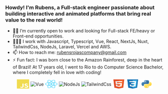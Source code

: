 ### Howdy! I'm Rubens, a Full-stack engineer passionate about building interactive and animated platforms that bring real value to the real world!

- 🧑‍💻 I’m currently open to work and looking for Full-stack FE/heavy or Front-end opportunities.
- 🧑🏻‍💻 I work with Javascript, Typescript, Vue, React, NextJs, Nuxt, TailwindCss, NodeJs, Laravel, Vercel and AWS.
- 📫 How to reach me: rubensrojascompany@gmail.com
- ⚡ Fun fact: I was born close to the Amazon Rainforest, deep in the heart of Brazil! At 17 years old, I went to Rio to do Computer Science Bachelor, where I completely fell in love with coding!

<div align="center" style="display: inline_block">
  <img align="center" alt="Js" height="30" width="40" src="https://raw.githubusercontent.com/devicons/devicon/master/icons/javascript/javascript-plain.svg">
  <img align="center" alt="Vue" height="30" width="40" src="https://cdn.jsdelivr.net/gh/devicons/devicon/icons/vuejs/vuejs-original.svg" />
  <img align="center" alt="React" height="30" width="40" src="https://raw.githubusercontent.com/devicons/devicon/master/icons/react/react-original.svg">
  <img align="center" alt="NodeJs" height="30" width="40" src="https://cdn.jsdelivr.net/gh/devicons/devicon/icons/nodejs/nodejs-plain.svg" />
  <img align="center" alt="TailwindCss" height="30" width="40" src="https://cdn.jsdelivr.net/gh/devicons/devicon/icons/tailwindcss/tailwindcss-plain.svg" /> 
  <img align="center" alt="HTML" height="30" width="40" src="https://raw.githubusercontent.com/devicons/devicon/master/icons/html5/html5-original.svg">
  <img align="center" alt="CSS" height="30" width="40" src="https://raw.githubusercontent.com/devicons/devicon/master/icons/css3/css3-original.svg">
  <img align="center" alt="Python" height="30" width="40" src="https://raw.githubusercontent.com/devicons/devicon/master/icons/python/python-original.svg">
</div>
